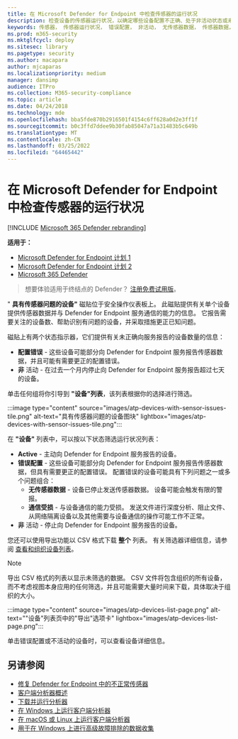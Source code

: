 ```yaml
---
title: 在 Microsoft Defender for Endpoint 中检查传感器的运行状况
description: 检查设备的传感器运行状况，以确定哪些设备配置不正确、处于非活动状态或未报告传感器数据。
keywords: 传感器， 传感器运行状况， 错误配置， 非活动， 无传感器数据， 传感器数据， 通信受损， 通信
ms.prod: m365-security
ms.mktglfcycl: deploy
ms.sitesec: library
ms.pagetype: security
ms.author: macapara
author: mjcaparas
ms.localizationpriority: medium
manager: dansimp
audience: ITPro
ms.collection: M365-security-compliance
ms.topic: article
ms.date: 04/24/2018
ms.technology: mde
ms.openlocfilehash: bba5fde870b2916501f4154c6ff628a0d2e3ff1f
ms.sourcegitcommit: b0c3ffd7ddee9b30fab85047a71a31483b5c649b
ms.translationtype: MT
ms.contentlocale: zh-CN
ms.lasthandoff: 03/25/2022
ms.locfileid: "64465442"
---
```

# <a name="check-sensor-health-state-at-microsoft-defender-for-endpoint"></a>在 Microsoft Defender for Endpoint 中检查传感器的运行状况

[!INCLUDE [Microsoft 365 Defender rebranding](../../includes/microsoft-defender.md)]

**适用于：**
- [Microsoft Defender for Endpoint 计划 1](https://go.microsoft.com/fwlink/p/?linkid=2154037)
- [Microsoft Defender for Endpoint 计划 2](https://go.microsoft.com/fwlink/p/?linkid=2154037)
- [Microsoft 365 Defender](https://go.microsoft.com/fwlink/?linkid=2118804)

> 想要体验适用于终结点的 Defender？ [注册免费试用版](https://signup.microsoft.com/create-account/signup?products=7f379fee-c4f9-4278-b0a1-e4c8c2fcdf7e&ru=https://aka.ms/MDEp2OpenTrial?ocid=docs-wdatp-checksensor-abovefoldlink)。

" **具有传感器问题的设备"** 磁贴位于安全操作仪表板上。 此磁贴提供有关单个设备提供传感器数据并与 Defender for Endpoint 服务通信的能力的信息。 它报告需要关注的设备数、帮助识别有问题的设备，并采取措施更正已知问题。

磁贴上有两个状态指示器，它们提供有关未正确向服务报告的设备数量的信息：

- **配置错误** - 这些设备可能部分向 Defender for Endpoint 服务报告传感器数据，并且可能有需要更正的配置错误。
- **非** 活动 - 在过去一个月内停止向 Defender for Endpoint 服务报告超过七天的设备。

单击任何组将你引导到 **"设备"列表**，该列表根据你的选择进行筛选。

:::image type="content" source="images/atp-devices-with-sensor-issues-tile.png" alt-text="具有传感器问题的设备图块" lightbox="images/atp-devices-with-sensor-issues-tile.png":::

在 **"设备"** 列表中，可以按以下状态筛选运行状况列表：

- **Active** - 主动向 Defender for Endpoint 服务报告的设备。
- **错误配置** - 这些设备可能部分向 Defender for Endpoint 服务报告传感器数据，但具有需要更正的配置错误。 配置错误的设备可能具有下列问题之一或多个问题组合：
  - **无传感器数据** - 设备已停止发送传感器数据。 设备可能会触发有限的警报。
  - **通信受损** - 与设备通信的能力受损。 发送文件进行深度分析、阻止文件、从网络隔离设备以及其他需要与设备通信的操作可能工作不正常。
- **非** 活动 - 停止向 Defender for Endpoint 服务报告的设备。

您还可以使用导出功能以 CSV 格式下载 **整个** 列表。 有关筛选器详细信息，请参阅 [查看和组织设备列表](machines-view-overview.md)。

> [!NOTE]
> 导出 CSV 格式的列表以显示未筛选的数据。 CSV 文件将包含组织的所有设备，而不考虑视图本身应用的任何筛选，并且可能需要大量时间来下载，具体取决于组织的大小。

:::image type="content" source="images/atp-devices-list-page.png" alt-text="&quot;设备&quot;列表页中的&quot;导出&quot;选项卡" lightbox="images/atp-devices-list-page.png":::

单击错误配置或不活动的设备时，可以查看设备详细信息。

## <a name="see-also"></a>另请参阅

- [修复 Defender for Endpoint 中的不正常传感器](fix-unhealthy-sensors.md)
- [客户端分析器概述](overview-client-analyzer.md)
- [下载并运行分析器](download-client-analyzer.md)
- [在 Windows 上运行客户端分析器](run-analyzer-windows.md)
- [在 macOS 或 Linux 上运行客户端分析器](run-analyzer-macos-linux.md)
- [用于在 Windows 上进行高级故障排除的数据收集](data-collection-analyzer.md)
